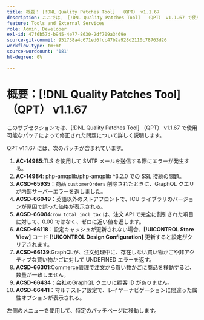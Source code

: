 ```yaml
---
title: 概要： [!DNL Quality Patches Tool]  （QPT） v1.1.67
description: ここでは、 [!DNL Quality Patches Tool]  （QPT） v1.1.67 で使用可能なパッチによって修正された問題について詳しく説明します。
feature: Tools and External Services
role: Admin, Developer
exl-id: 47f6b57d-b945-4e77-8630-2df709a3469e
source-git-commit: 951738a4c671ed6fcc47b2a928d2110c78763d26
workflow-type: tm+mt
source-wordcount: '181'
ht-degree: 0%

---
```


# 概要：[!DNL Quality Patches Tool] （QPT） v1.1.67

このサブセクションでは、[!DNL Quality Patches Tool] （QPT） v1.1.67 で使用可能なパッチによって修正された問題について詳しく説明します。

QPT v1.1.67 には、次のパッチが含まれています。
1. **AC-14985**:TLS を使用して SMTP メールを送信する際にエラーが発生する。
1. **AC-14984**: php-amqplib/php-amqplib ^3.2.0 での SSL 接続の問題。
1. **ACSD-65935**：商品 `customerOrders` 削除されたときに、GraphQL クエリが内部サーバーエラーを返しました。
1. **ACSD-66049**：英語以外のストアフロントで、ICU ライブラリのバージョンが原因で誤った価格が表示される。
1. **ACSD-66084**:`row_total_incl_tax` は、注文 API で完全に割引された項目に対して、0.00 ではなく、ゼロに近い値を返します。
1. **ACSD-66118**：設定キャッシュが更新されない場合、**[!UICONTROL Store View]** コード **[!UICONTROL Design Configuration]** 更新すると設定がクリアされます。
1. **ACSD-66139**:GraphQLが、注文処理中に、存在しない買い物かごや非アクティブな買い物かごに対して UNDEFINED エラーを返す。
1. **ACSD-66301**:Commerce管理で注文から買い物かごに商品を移動すると、数量が一致しません。
1. **ACSD-66434**：会社のGraphQL クエリに顧客 ID がありません。
1. **ACSD-66441**：マルチストア設定で、レイヤーナビゲーションに間違った属性オプションが表示される。

左側のメニューを使用して、特定のパッチページに移動します。
